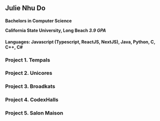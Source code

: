 ## **Julie Nhu Do**
#### Bachelors in Computer Science <p></p> California State University, Long Beach _3.9 GPA_
#### Languages: Javascript (Typescript, ReactJS, NextJS), Java, Python, C, C++, C#
### Project 1. Tempals
### Project 2. Unicores
### Project 3. Broadkats
### Project 4. CodexHalls
### Project 5. Salon Maison
